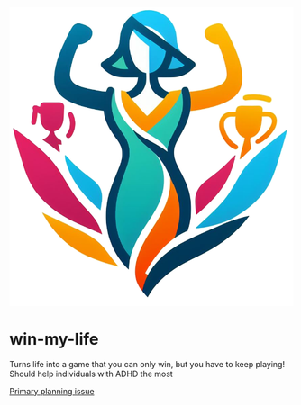 ![win-my-life logo](https://github.com/grayfallstown/win-my-life/blob/master/media/logo/logo_idea_1.png?raw=true)

# win-my-life

Turns life into a game that you can only win, but you have to keep playing! Should help individuals with ADHD the most

[Primary planning issue](https://github.com/grayfallstown/win-my-life/issues)
